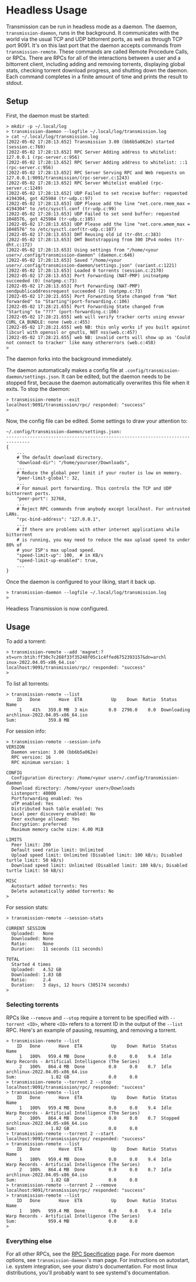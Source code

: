 # Headless Usage

Transmission can be run in headless mode as a daemon. The daemon, `transmission-daemon`, runs in the background. It communicates with the world via the usual TCP and UDP bittorrent ports, as well as through TCP port 9091. It's on this last port that the daemon accepts commands from `transmission-remote`. These commands are called Remote Procedure Calls, or RPCs. There are RPCs for all of the interactions between a user and a bittorrent client, including adding and removing torrents, displaying global stats, checking torrent download progress, and shutting down the daemon. Each command completes in a finite amount of time and prints the result to stdout.

## Setup

First, the daemon must be started:
```
> mkdir -p ~/.local/log
> transmission-daemon --logfile ~/.local/log/transmission.log
> cat ~/.local/log/transmission.log
[2022-05-02 17:28:13.652] Transmission 3.00 (bb6b5a062e) started (session.c:769)
[2022-05-02 17:28:13.652] RPC Server Adding address to whitelist: 127.0.0.1 (rpc-server.c:956)
[2022-05-02 17:28:13.652] RPC Server Adding address to whitelist: ::1 (rpc-server.c:956)
[2022-05-02 17:28:13.652] RPC Server Serving RPC and Web requests on 127.0.0.1:9091/transmission/(rpc-server.c:1243)
[2022-05-02 17:28:13.652] RPC Server Whitelist enabled (rpc-server.c:1249)
[2022-05-02 17:28:13.652] UDP Failed to set receive buffer: requested 4194304, got 425984 (tr-udp.c:97)
[2022-05-02 17:28:13.653] UDP Please add the line "net.core.rmem_max = 4194304" to /etc/sysctl.conf (tr-udp.c:99)
[2022-05-02 17:28:13.653] UDP Failed to set send buffer: requested 1048576, got 425984 (tr-udp.c:105)
[2022-05-02 17:28:13.653] UDP Please add the line "net.core.wmem_max = 1048576" to /etc/sysctl.conf(tr-udp.c:107)
[2022-05-02 17:28:13.653] DHT Reusing old id (tr-dht.c:383)
[2022-05-02 17:28:13.653] DHT Bootstrapping from 300 IPv4 nodes (tr-dht.c:172)
[2022-05-02 17:28:13.653] Using settings from "/home/<your user>/.config/transmission-daemon" (daemon.c:646)
[2022-05-02 17:28:13.653] Saved "/home/<your user>/.config/transmission-daemon/settings.json" (variant.c:1221)
[2022-05-02 17:28:13.653] Loaded 0 torrents (session.c:2170)
[2022-05-02 17:28:13.653] Port Forwarding (NAT-PMP) initnatpmp succeeded (0) (natpmp.c:73)
[2022-05-02 17:28:13.653] Port Forwarding (NAT-PMP) sendpublicaddressrequest succeeded (2) (natpmp.c:73)
[2022-05-02 17:28:21.655] Port Forwarding State changed from "Not forwarded" to "Starting"(port-forwarding.c:106)
[2022-05-02 17:28:21.655] Port Forwarding State changed from "Starting" to "???" (port-forwarding.c:106)
[2022-05-02 17:28:21.655] web will verify tracker certs using envvar CURL_CA_BUNDLE: none (web.c:455)
[2022-05-02 17:28:21.655] web NB: this only works if you built against libcurl with openssl or gnutls, NOT nss(web.c:457)
[2022-05-02 17:28:21.655] web NB: invalid certs will show up as 'Could not connect to tracker' like many othererrors (web.c:458)
> 
```
The daemon forks into the background immediately.

The daemon automatically makes a config file at `.config/transmission-daemon/settings.json`. It can be edited, but the daemon needs to be stopped first, because the daemon automatically overwrites this file when it exits. To stop the daemon:
```
> transmission-remote --exit
localhost:9091/transmission/rpc/ responded: "success"
> 
```

Now, the config file can be edited. Some settings to draw your attention to:
```plain:
~/.config/transmission-daemon/settings.json:
-------------------------------------------------------------------------------
{
    ...
    # The default download directory.
    "download-dir": "/home/youruser/Downloads",
    ...
    # Reduce the global peer limit if your router is low on memory.
    "peer-limit-global": 32,
    ...
    # For manual port forwarding. This controls the TCP and UDP bittorrent ports.
    "peer-port": 32768,
    ...
    # Reject RPC commands from anybody except localhost. For untrusted LANs.
    "rpc-bind-address": "127.0.0.1",
    ...
    # If there are problems with other internet applications while bittorrent
    # is running, you may need to reduce the max upload speed to under 80% of
    # your ISP's max upload speed.
    "speed-limit-up": 100,  # in KB/s
    "speed-limit-up-enabled": true,
    ...
}
```

Once the daemon is configured to your liking, start it back up.
```
> transmission-daemon --logfile ~/.local/log/transmission.log
> 
```
Headless Transmission is now configured.

## Usage
To add a torrent:
```
> transmission-remote --add 'magnet:?xt=urn:btih:ff30c7c268f33f35248f05c1c4ffed6752393157&dn=archl
inux-2022.04.05-x86_64.iso'
localhost:9091/transmission/rpc/ responded: "success"
> 
```
To list all torrents:
```
> transmission-remote --list
    ID   Done       Have  ETA           Up    Down  Ratio  Status       Name
     1    41%   359.8 MB  3 min        0.0  2796.0    0.0  Downloading  archlinux-2022.04.05-x86_64.iso
Sum:            359.8 MB  
```
For session info:
```
> transmission-remote --session-info
VERSION
  Daemon version: 3.00 (bb6b5a062e)
  RPC version: 16
  RPC minimum version: 1

CONFIG
  Configuration directory: /home/<your user>/.config/transmission-daemon
  Download directory: /home/<your user>/Downloads
  Listenport: 40000
  Portforwarding enabled: Yes
  uTP enabled: Yes
  Distributed hash table enabled: Yes
  Local peer discovery enabled: No
  Peer exchange allowed: Yes
  Encryption: preferred
  Maximum memory cache size: 4.00 MiB

LIMITS
  Peer limit: 200
  Default seed ratio limit: Unlimited
  Upload speed limit: Unlimited (Disabled limit: 100 kB/s; Disabled turtle limit: 50 kB/s)
  Download speed limit: Unlimited (Disabled limit: 100 kB/s; Disabled turtle limit: 50 kB/s)

MISC
  Autostart added torrents: Yes
  Delete automatically added torrents: No
> 
```
For session stats:
```
> transmission-remote --session-stats

CURRENT SESSION
  Uploaded:   None
  Downloaded: None
  Ratio:      None
  Duration:   11 seconds (11 seconds)

TOTAL
  Started 4 times
  Uploaded:   4.52 GB
  Downloaded: 1.83 GB
  Ratio:      2.4
  Duration:   3 days, 12 hours (305174 seconds)
> 
```

### Selecting torrents
RPCs like `--remove` and `--stop` require a torrent to be specified with `--torrent <ID>`, where `<ID>` refers to a torrent ID in the output of the `--list` RPC. Here's an example of pausing, resuming, and removing a torrent.
```
> transmission-remote --list
    ID   Done       Have  ETA           Up    Down  Ratio  Status       Name
     1   100%   959.4 MB  Done         0.0     0.0    9.4  Idle         Warp Records - Artificial Intelligence (The Series)
     2   100%   864.4 MB  Done         0.0     0.0    0.7  Idle         archlinux-2022.04.05-x86_64.iso
Sum:             1.82 GB               0.0     0.0
> transmission-remote --torrent 2 --stop
localhost:9091/transmission/rpc/ responded: "success"
> transmission-remote --list
    ID   Done       Have  ETA           Up    Down  Ratio  Status       Name
     1   100%   959.4 MB  Done         0.0     0.0    9.4  Idle         Warp Records - Artificial Intelligence (The Series)
     2   100%   864.4 MB  Done         0.0     0.0    0.7  Stopped      archlinux-2022.04.05-x86_64.iso
Sum:             1.82 GB               0.0     0.0
> transmission-remote --torrent 2 --start
localhost:9091/transmission/rpc/ responded: "success"
> transmission-remote --list
    ID   Done       Have  ETA           Up    Down  Ratio  Status       Name
     1   100%   959.4 MB  Done         0.0     0.0    9.4  Idle         Warp Records - Artificial Intelligence (The Series)
     2   100%   864.4 MB  Done         0.0     0.0    0.7  Idle         archlinux-2022.04.05-x86_64.iso
Sum:             1.82 GB               0.0     0.0
> transmission-remote --torrent 2 --remove
localhost:9091/transmission/rpc/ responded: "success"
> transmission-remote --list
    ID   Done       Have  ETA           Up    Down  Ratio  Status       Name
     1   100%   959.4 MB  Done         0.0     0.0    9.4  Idle         Warp Records - Artificial Intelligence (The Series)
Sum:            959.4 MB               0.0     0.0
> 
```

### Everything else
For all other RPCs, see the [RPC Specification](rpc-spec.md) page. For more daemon options, see `transmission-daemon`'s man page. For instructions on autostart, i.e. system integration, see your distro's documentation. For most linux distributions, you'll probably want to see systemd's documentation.
